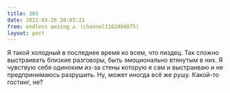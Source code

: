 ```yaml
---
title: 303
date: 2022-03-26 20:03:21
from: endless шизing ⍼ (channel1162404975)
layout: post
---
```


Я такой холодный в последнее время ко всем, что пиздец. Так сложно выстраивать близкие разговоры, быть эмоционально втянутым в них. Я чувствую себя одиноким из-за стены которую я сам и выстраиваю и не предпринимаюсь разрушить. Ну, может иногда всё же рушу. Какой-то гостинг, не?
